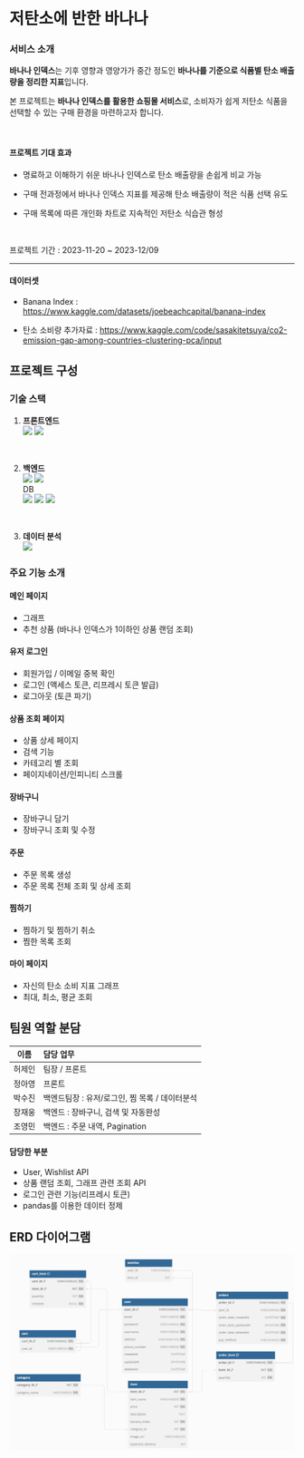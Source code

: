 # 저탄소에 반한 바나나

### 서비스 소개

**바나나 인덱스**는 기후 영향과 영양가가 중간 정도인 **바나나를 기준으로 식품별 탄소 배출량을 정리한 지표**입니다.<br/>

본 프로젝트는 **바나나 인덱스를 활용한 쇼핑몰 서비스**로, 소비자가 쉽게 저탄소 식품을 선택할 수 있는 구매 환경을 마련하고자 합니다.

<br/>

#### 프로젝트 기대 효과

- 명료하고 이해하기 쉬운 바나나 인덱스로 탄소 배출량을 손쉽게 비교 가능

- 구매 전과정에서 바나나 인덱스 지표를 제공해 탄소 배출량이 적은 식품 선택 유도

- 구매 목록에 따른 개인화 차트로 지속적인 저탄소 식습관 형성

<br/>

프로젝트 기간 : 2023-11-20 ~ 2023-12/09

---

#### 데이터셋

- Banana Index : https://www.kaggle.com/datasets/joebeachcapital/banana-index

- 탄소 소비량 추가자료 : https://www.kaggle.com/code/sasakitetsuya/co2-emission-gap-among-countries-clustering-pca/input

## 프로젝트 구성

### 기술 스택

1.  **프론트엔드**  
    <img src="https://img.shields.io/badge/react-61DAFB?logo=react&logoColor=white"/> <img src="https://img.shields.io/badge/scss-CC6699?logo=sass&logoColor=white"/>

    <br/>

2.  **백엔드**  
     <img src="https://img.shields.io/badge/node.js-339933?style=flat&logo=node.js&logoColor=white"/> <img src="https://img.shields.io/badge/Express-000000?logo=Express&logoColor=white"/>
    <br/>
    DB<br/>
    <img src="https://img.shields.io/badge/MySQL-5294E2?logo=MySQL&logoColor=white"/> <img src="https://img.shields.io/badge/RDS-75AADB?logo=amazonRDS&logoColor=white"/> <img src="https://img.shields.io/badge/S3-68BC71?logo=amazonS3&logoColor=white"/>

<br/>

3.  **데이터 분석**<br/><img src="https://img.shields.io/badge/pandas-150458?logo=pandas&logoColor=white"/>

### 주요 기능 소개

#### 메인 페이지

- 그래프
- 추천 상품 (바나나 인덱스가 1이하인 상품 랜덤 조회)

#### 유저 로그인

- 회원가입 / 이메일 중복 확인
- 로그인 (액세스 토큰, 리프레시 토큰 발급)
- 로그아웃 (토큰 파기)

#### 상품 조회 페이지

- 상품 상세 페이지
- 검색 기능
- 카테고리 별 조회
- 페이지네이션/인피니티 스크롤

#### 장바구니

- 장바구니 담기
- 장바구니 조회 및 수정

#### 주문

- 주문 목록 생성
- 주문 목록 전체 조회 및 상세 조회

#### 찜하기

- 찜하기 및 찜하기 취소
- 찜한 목록 조회

#### 마이 페이지

- 자신의 탄소 소비 지표 그래프
- 최대, 최소, 평균 조회

## 팀원 역할 분담

|  이름  | 담당 업무                                      |
| :----: | :--------------------------------------------- |
| 허제인 | 팀장 / 프론트                                  |
| 정아영 | 프론트                                         |
| 박수진 | 백엔드팀장 : 유저/로그인, 찜 목록 / 데이터분석 |
| 장재웅 | 백엔드 : 장바구니, 검색 및 자동완성            |
| 조영민 | 백엔드 : 주문 내역, Pagination                 |

#### 담당한 부분

- User, Wishlist API
- 상품 랜덤 조회, 그래프 관련 조회 API
- 로그인 관련 기능(리프레시 토큰)
- pandas를 이용한 데이터 정제

## ERD 다이어그램

<img src = "back/libraries/ERD.png">
